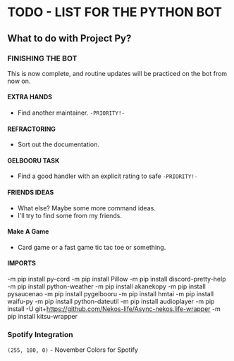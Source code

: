# TODO - LIST FOR THE PYTHON BOT
## What to do with Project Py?

### FINISHING THE BOT
This is now complete, and routine updates will be practiced on the bot from now on.

#### EXTRA HANDS
- Find another maintainer. `-PRIORITY!-`

#### REFRACTORING
- Sort out the documentation.

#### GELBOORU TASK
- Find a good handler with an explicit rating to safe `-PRIORITY!-`

#### FRIENDS IDEAS
- What else? Maybe some more command ideas.
- I'll try to find some from my friends.

#### Make A Game
- Card game or a fast game tic tac toe or something.

#### IMPORTS
-m pip install py-cord
-m pip install Pillow
-m pip install discord-pretty-help
-m pip install python-weather
-m pip install akanekopy
-m pip install pysaucenao
-m pip install pygelbooru
-m pip install hmtai
-m pip install waifu-py
-m pip install python-dateutil
-m pip install audioplayer
-m pip install -U git+https://github.com/Nekos-life/Async-nekos.life-wrapper
-m pip install kitsu-wrapper

### Spotify Integration

`(255, 180, 0)` - November Colors for Spotify